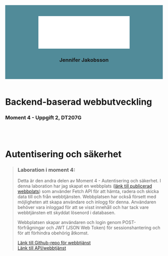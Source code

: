 <div align="center" style="background-color: #518b99; padding: 2.5em;">
<img src="src/images/logo_jeja.svg">
<br>

### Jennifer Jakobsson
</div>
<br>

# Backend-baserad webbutveckling
### Moment 4 - Uppgift 2, DT207G

<br>
<br>

# Autentisering och säkerhet

>### Laboration i moment 4:
> Detta är den andra delen av Moment 4 - Autentisering och säkerhet. I denna laboration har jag skapat en webbplats ([länk till publicerad webbplats](#)) som använder Fetch API för att hämta, radera och skicka data till och från webbtjänsten. Webbplatsen har också försett med möjligheten att skapa användare och inlogg för denna. Användaren behöver vara inloggad för att se visst innehåll och har tack vare webbtjänsten ett skyddat lösenord i databasen.
>
>Webbplatsen skapar användaren och login genom POST-förfrågningar och JWT (JSON Web Token) för sessionshantering och för att förhindra obehörig åtkomst.
>
> [Länk till Github-repo för webbtjänst](#) <br>
> [Länk till API/webbtjänst](#)